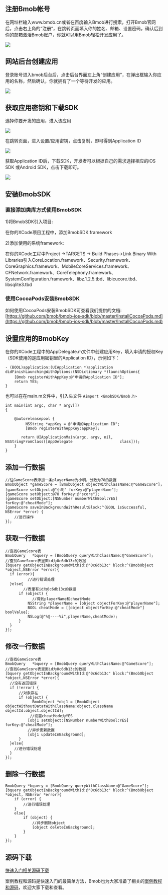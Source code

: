 
## 注册Bmob帐号
在网址栏输入www.bmob.cn或者在百度输入Bmob进行搜索，打开Bmob官网后，点击右上角的“注册”，在跳转页面填入你的姓名、邮箱、设置密码，确认后到你的邮箱激活Bmob账户，你就可以用Bmob轻松开发应用了。

![](image/rumen_zhuce.png)

## 网站后台创建应用

登录账号进入bmob后台后，点击后台界面左上角“创建应用”，在弹出框输入你应用的名称，然后确认，你就拥有了一个等待开发的应用。

![](image/rumen_chuangjian.png)

## 获取应用密钥和下载SDK

选择你要开发的应用，进入该应用

![](image/rumen_miyue_1.png)

在跳转页面，进入设置/应用密钥，点击复制，即可得到Application ID

![](image/rumen_miyue_2.png)


获取Application ID后，下载SDK，开发者可以根据自己的需求选择相应的iOS SDK 或Android SDK，点击下载即可。

![](image/rumen_miyue_3.png)

## 安装BmobSDK

### 直接添加类库方式使用BmobSDK

1)将BmobSDK引入项目:

在你的XCode项目工程中，添加BmobSDK.framework

2)添加使用的系统framework:

在你的XCode工程中Project ->TARGETS -> Build Phases->Link Binary With Libraries引入CoreLocation.framework、Security.framework、CoreGraphics.framework、MobileCoreServices.framework、CFNetwork.framework、CoreTelephony.framework、SystemConfiguration.framework、libz.1.2.5.tbd、libicucore.tbd、libsqlite3.tbd

### 使用CocoaPods安装BmobSDK

如何使用CocoaPods安装BmobSDK可查看我们提供的文档: [https://github.com/bmob/bmob-ios-sdk/blob/master/InstallCocoaPods.md](https://github.com/bmob/bmob-ios-sdk/blob/master/InstallCocoaPods.md)


## 设置应用的BmobKey
在你的XCode工程中的AppDelegate.m文件中创建应用Key，填入申请的授权Key（SDK使用的是应用密钥里的Application ID），示例如下：

```
- (BOOL)application:(UIApplication *)application didFinishLaunchingWithOptions:(NSDictionary *)launchOptions{
	[Bmob registerWithAppKey:@"申请的Application ID"];
	return YES;
}
```

也可以在在main.m文件中，引入头文件 `#import <BmobSDK/Bmob.h>`

```
int main(int argc, char * argv[])
{
    
    @autoreleasepool {
    	 NSString *appKey = @"申请的Application ID";
   		 [Bmob registerWithAppKey:appKey];
    
       return UIApplicationMain(argc, argv, nil, NSStringFromClass([AppDelegate     				class]));
	}
}
```

## 添加一行数据

```
//往GameScore表添加一条playerName为小明，分数为78的数据
BmobObject *gameScore = [BmobObject objectWithClassName:@"GameScore"];
[gameScore setObject:@"小明" forKey:@"playerName"];
[gameScore setObject:@78 forKey:@"score"];
[gameScore setObject:[NSNumber numberWithBool:YES] forKey:@"cheatMode"];
[gameScore saveInBackgroundWithResultBlock:^(BOOL isSuccessful, NSError *error) {
	//进行操作
}];
```

## 获取一行数据

```
//查找GameScore表
BmobQuery   *bquery = [BmobQuery queryWithClassName:@"GameScore"];
//查找GameScore表里面id为0c6db13c的数据
[bquery getObjectInBackgroundWithId:@"0c6db13c" block:^(BmobObject *object,NSError *error){
  if (error){
          //进行错误处理
  }else{
        //表里有id为0c6db13c的数据
      if (object) {
            //得到playerName和cheatMode
          NSString *playerName = [object objectForKey:@"playerName"];
          BOOL cheatMode = [[object objectForKey:@"cheatMode"] boolValue];
          NSLog(@"%@----%i",playerName,cheatMode);
      }
  }
}];
```

## 修改一行数据

```
//查找GameScore表
BmobQuery   *bquery = [BmobQuery queryWithClassName:@"GameScore"];
//查找GameScore表里面id为0c6db13c的数据
[bquery getObjectInBackgroundWithId:@"0c6db13c" block:^(BmobObject *object,NSError *error){
  //没有返回错误
  if (!error) {
      //对象存在
      if (object) {
			BmobObject *obj1 = [BmobObject objectWithoutDatatWithClassName:object.className objectId:object.objectId];
      	   //设置cheatMode为YES
          [obj1 setObject:[NSNumber numberWithBool:YES] forKey:@"cheatMode"];
          //异步更新数据
          [obj1 updateInBackground];
      }
  }else{
    //进行错误处理
  }
}];
```

## 删除一行数据

```
BmobQuery *bquery = [BmobQuery queryWithClassName:@"GameScore"];
[bquery getObjectInBackgroundWithId:@"0c6db13c" block:^(BmobObject *object, NSError *error){
    if (error) {
        //进行错误处理
    }
    else{
        if (object) {
            //异步删除object
            [object deleteInBackground];
        }
    }
}];
```

## 源码下载

[快速入门相关源码下载](https://github.com/bmob/bmob-ios-demo "快速入门相关源码下载")


案例教程和源码是快速入门的最简单方法，Bmob也为大家准备了相关的[案例教程和源码](http://docs.bmob.cn/ios/example/index.html?menukey=example_teach_doc&key=example_teach_ios)，欢迎大家下载和查看。

